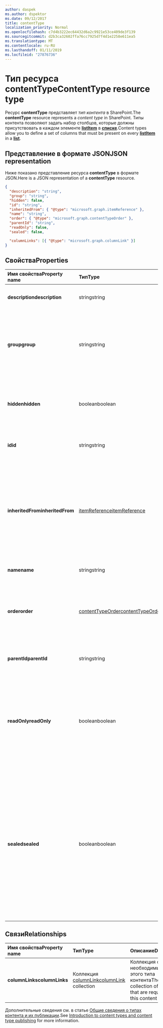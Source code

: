 ```yaml
---
author: daspek
ms.author: dspektor
ms.date: 09/12/2017
title: contentType
localization_priority: Normal
ms.openlocfilehash: c7d4b3222ec64432d6a2c9921e53ce409de3f139
ms.sourcegitcommit: d2b3ca32602ffa76cc7925d7f4d1e2258e611ea5
ms.translationtype: MT
ms.contentlocale: ru-RU
ms.lasthandoff: 01/11/2019
ms.locfileid: "27876736"
---
```

# <a name="contenttype-resource-type"></a><span data-ttu-id="9b5f0-102">Тип ресурса contentType</span><span class="sxs-lookup"><span data-stu-id="9b5f0-102">ContentType resource type</span></span>

<span data-ttu-id="9b5f0-103">Ресурс **contentType** представляет _тип контента_ в SharePoint.</span><span class="sxs-lookup"><span data-stu-id="9b5f0-103">The **contentType** resource represents a _content type_ in SharePoint.</span></span>
<span data-ttu-id="9b5f0-104">Типы контента позволяют задать набор столбцов, которые должны присутствовать в каждом элементе [**listItem**][listItem] в [**списке**][list].</span><span class="sxs-lookup"><span data-stu-id="9b5f0-104">Content types allow you to define a set of columns that must be present on every [**listItem**][listItem] in a [**list**][list].</span></span>

[list]: list.md
[listItem]: listitem.md

## <a name="json-representation"></a><span data-ttu-id="9b5f0-105">Представление в формате JSON</span><span class="sxs-lookup"><span data-stu-id="9b5f0-105">JSON representation</span></span>

<span data-ttu-id="9b5f0-106">Ниже показано представление ресурса **contentType** в формате JSON.</span><span class="sxs-lookup"><span data-stu-id="9b5f0-106">Here is a JSON representation of a **contentType** resource.</span></span>
<!-- {
  "blockType": "resource",
 "baseType": "microsoft.graph.entity",
 "@odata.type": "microsoft.graph.contentType" } -->

```json
{
  "description": "string",
  "group": "string",
  "hidden": false,
  "id": "string",
  "inheritedFrom": { "@type": "microsoft.graph.itemReference" },
  "name": "string",
  "order": { "@type": "microsoft.graph.contentTypeOrder" },
  "parentId": "string",
  "readOnly": false,
  "sealed": false,

  "columnLinks": [{ "@type": "microsoft.graph.columnLink" }]
}
```

## <a name="properties"></a><span data-ttu-id="9b5f0-107">Свойства</span><span class="sxs-lookup"><span data-stu-id="9b5f0-107">Properties</span></span>

| <span data-ttu-id="9b5f0-108">Имя свойства</span><span class="sxs-lookup"><span data-stu-id="9b5f0-108">Property name</span></span>     | <span data-ttu-id="9b5f0-109">Тип</span><span class="sxs-lookup"><span data-stu-id="9b5f0-109">Type</span></span>                 | <span data-ttu-id="9b5f0-110">Описание</span><span class="sxs-lookup"><span data-stu-id="9b5f0-110">Description</span></span>
|:------------------|:---------------------|:----------------------------------
| <span data-ttu-id="9b5f0-111">**description**</span><span class="sxs-lookup"><span data-stu-id="9b5f0-111">**description**</span></span>   | <span data-ttu-id="9b5f0-112">string</span><span class="sxs-lookup"><span data-stu-id="9b5f0-112">string</span></span>               | <span data-ttu-id="9b5f0-113">Текст с описанием элемента.</span><span class="sxs-lookup"><span data-stu-id="9b5f0-113">The descriptive text for the item.</span></span>
| <span data-ttu-id="9b5f0-114">**group**</span><span class="sxs-lookup"><span data-stu-id="9b5f0-114">**group**</span></span>         | <span data-ttu-id="9b5f0-115">string</span><span class="sxs-lookup"><span data-stu-id="9b5f0-115">string</span></span>               | <span data-ttu-id="9b5f0-116">Имя группы, которой принадлежит этот тип контента.</span><span class="sxs-lookup"><span data-stu-id="9b5f0-116">The name of the group this content type belongs to.</span></span> <span data-ttu-id="9b5f0-117">Позволяет упорядочить связанные типы контента.</span><span class="sxs-lookup"><span data-stu-id="9b5f0-117">Helps organize related content types.</span></span>
| <span data-ttu-id="9b5f0-118">**hidden**</span><span class="sxs-lookup"><span data-stu-id="9b5f0-118">**hidden**</span></span>        | <span data-ttu-id="9b5f0-119">boolean</span><span class="sxs-lookup"><span data-stu-id="9b5f0-119">boolean</span></span>              | <span data-ttu-id="9b5f0-120">Указывает, является ли данный тип контента скрытым в меню "Создать" в списке.</span><span class="sxs-lookup"><span data-stu-id="9b5f0-120">Indicates whether the content type is hidden in the list's 'New' menu.</span></span>
| <span data-ttu-id="9b5f0-121">**id**</span><span class="sxs-lookup"><span data-stu-id="9b5f0-121">**id**</span></span>            | <span data-ttu-id="9b5f0-122">string</span><span class="sxs-lookup"><span data-stu-id="9b5f0-122">string</span></span>               | <span data-ttu-id="9b5f0-123">Уникальный идентификатор типа контента.</span><span class="sxs-lookup"><span data-stu-id="9b5f0-123">The unique identifier of the content type.</span></span>
| <span data-ttu-id="9b5f0-124">**inheritedFrom**</span><span class="sxs-lookup"><span data-stu-id="9b5f0-124">**inheritedFrom**</span></span> | <span data-ttu-id="9b5f0-125">[itemReference][]</span><span class="sxs-lookup"><span data-stu-id="9b5f0-125">[itemReference][]</span></span>    | <span data-ttu-id="9b5f0-126">Если этот тип контента унаследован от другой области (например, сайта), он будет содержать ссылку на элемент, в котором определен тип контента.</span><span class="sxs-lookup"><span data-stu-id="9b5f0-126">If this content type is inherited from another scope (like a site), provides a reference to the item where the content type is defined.</span></span>
| <span data-ttu-id="9b5f0-127">**name**</span><span class="sxs-lookup"><span data-stu-id="9b5f0-127">**name**</span></span>          | <span data-ttu-id="9b5f0-128">string</span><span class="sxs-lookup"><span data-stu-id="9b5f0-128">string</span></span>               | <span data-ttu-id="9b5f0-129">Имя типа контента.</span><span class="sxs-lookup"><span data-stu-id="9b5f0-129">The name of the content type.</span></span>
| <span data-ttu-id="9b5f0-130">**order**</span><span class="sxs-lookup"><span data-stu-id="9b5f0-130">**order**</span></span>         | <span data-ttu-id="9b5f0-131">[contentTypeOrder][]</span><span class="sxs-lookup"><span data-stu-id="9b5f0-131">[contentTypeOrder][]</span></span> | <span data-ttu-id="9b5f0-132">Указывает порядок, в котором тип контента отображается в пользовательском интерфейсе выбора.</span><span class="sxs-lookup"><span data-stu-id="9b5f0-132">Specifies the order in which the content type appears in the selection UI.</span></span>
| <span data-ttu-id="9b5f0-133">**parentId**</span><span class="sxs-lookup"><span data-stu-id="9b5f0-133">**parentId**</span></span>      | <span data-ttu-id="9b5f0-134">string</span><span class="sxs-lookup"><span data-stu-id="9b5f0-134">string</span></span>               | <span data-ttu-id="9b5f0-135">Уникальный идентификатор типа контента.</span><span class="sxs-lookup"><span data-stu-id="9b5f0-135">The unique identifier of the content type.</span></span>
| <span data-ttu-id="9b5f0-136">**readOnly**</span><span class="sxs-lookup"><span data-stu-id="9b5f0-136">**readOnly**</span></span>      | <span data-ttu-id="9b5f0-137">boolean</span><span class="sxs-lookup"><span data-stu-id="9b5f0-137">boolean</span></span>              | <span data-ttu-id="9b5f0-138">Если это свойство имеет значение `true`, вам не удастся изменить тип контента. Чтобы изменить тип контента, потребуется сначала присвоить этому свойству значение `false`.</span><span class="sxs-lookup"><span data-stu-id="9b5f0-138">If `true`, the content type cannot be modified unless this value is first set to `false`.</span></span>
| <span data-ttu-id="9b5f0-139">**sealed**</span><span class="sxs-lookup"><span data-stu-id="9b5f0-139">**sealed**</span></span>        | <span data-ttu-id="9b5f0-140">boolean</span><span class="sxs-lookup"><span data-stu-id="9b5f0-140">boolean</span></span>              | <span data-ttu-id="9b5f0-141">Если это свойство имеет значение `true`, пользователям не удастся изменить тип контента. Кроме того, вам не удастся изменить тип контента с помощью операции сдвига вниз.</span><span class="sxs-lookup"><span data-stu-id="9b5f0-141">If `true`, the content type cannot be modified by users or through push-down operations.</span></span> <span data-ttu-id="9b5f0-142">Только администраторы семейств веб-сайтов могут блокировать или разблокировать типы контента.</span><span class="sxs-lookup"><span data-stu-id="9b5f0-142">Only site collection administrators can seal or unseal content types.</span></span>

## <a name="relationships"></a><span data-ttu-id="9b5f0-143">Связи</span><span class="sxs-lookup"><span data-stu-id="9b5f0-143">Relationships</span></span>

| <span data-ttu-id="9b5f0-144">Имя свойства</span><span class="sxs-lookup"><span data-stu-id="9b5f0-144">Property name</span></span>   | <span data-ttu-id="9b5f0-145">Тип</span><span class="sxs-lookup"><span data-stu-id="9b5f0-145">Type</span></span>                      | <span data-ttu-id="9b5f0-146">Описание</span><span class="sxs-lookup"><span data-stu-id="9b5f0-146">Description</span></span>
|:----------------|:--------------------------|:-------------------------------
| <span data-ttu-id="9b5f0-147">**columnLinks**</span><span class="sxs-lookup"><span data-stu-id="9b5f0-147">**columnLinks**</span></span> | <span data-ttu-id="9b5f0-148">Коллекция [columnLink][]</span><span class="sxs-lookup"><span data-stu-id="9b5f0-148">[columnLink][] collection</span></span> | <span data-ttu-id="9b5f0-149">Коллекция столбцов, необходимых для этого типа контента</span><span class="sxs-lookup"><span data-stu-id="9b5f0-149">The collection of columns that are required by this content type</span></span>

<span data-ttu-id="9b5f0-150">Дополнительные сведения см. в статье [Общие сведения о типах контента и их публикации][contentTypeIntro].</span><span class="sxs-lookup"><span data-stu-id="9b5f0-150">See [Introduction to content types and content type publishing][contentTypeIntro] for more information.</span></span>

[columnLink]: columnlink.md
[contentTypeIntro]: https://support.office.com/en-us/article/Introduction-to-content-types-and-content-type-publishing-e1277a2e-a1e8-4473-9126-91a0647766e5
[itemReference]: itemreference.md
[contentTypeOrder]: contenttypeorder.md

<!-- {
  "type": "#page.annotation",
  "description": "",
  "keywords": "",
  "section": "documentation",
  "tocPath": "Resources/ContentType"
} -->

